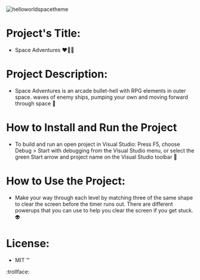 ![helloworldspacetheme](https://github.com/ShuaibFakir/TestWebsite/assets/102185288/fd162575-b148-4edd-a183-2fe4e1bed0e6)

# Project's Title:
+ Space Adventures ❤️‍🔥🔭

# Project Description:
+ Space Adventures is an arcade bullet-hell with RPG elements in outer space. waves of enemy ships, pumping your own and moving forward through space 👾

# How to Install and Run the Project
+ To build and run an open project in Visual Studio: Press F5, choose Debug > Start with debugging from the Visual Studio menu, or select the green Start arrow and project name on the Visual Studio toolbar 🤖

# How to Use the Project:
+ Make your way through each level by matching three of the same shape to clear the screen before the timer runs out. There are different powerups that you can use to help you clear the screen if you get stuck. 👽

# License:
+ MIT ™️

:trollface:
